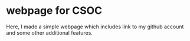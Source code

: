 # webpage for CSOC
Here, I made a simple webpage which includes link to my github account and some other additional features.

